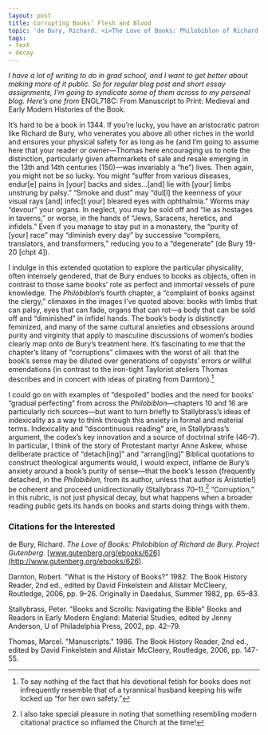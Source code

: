 ```yaml
---
layout: post
title: Corrupting Books’ Flesh and Blood
topic: 'de Bury, Richard. <i>The Love of Books: Philobiblon of Richard de Bury.</i> <i>Project Gutenberg</i>. <a href="http://www.gutenberg.org/ebooks/626">www.gutenberg.org/ebooks/626</a>.'
tags: 
- text
- decay
---
```


*I have a lot of writing to do in grad school, and I want to get better about making more of it public. So for regular blog post and short essay assignments, I’m going to syndicate some of them across to my personal blog. Here’s one from* ENGL718C: From Manuscript to Print: Medieval and Early Modern Histories of the Book. 

It’s hard to be a book in 1344. If you’re lucky, you have an aristocratic patron like Richard de Bury, who venerates you above all other riches in the world and ensures your physical safety for as long as he (and I’m going to assume here that your reader or owner—Thomas here encouraging us to note the distinction, particularly given aftermarkets of sale and resale emerging in the 13th and 14th centuries (150)—was invariably a “he”) lives. Then again, you might not be so lucky. You might “suffer from various diseases, endur[e] pains in [your] backs and sides...[and] lie with [your] limbs unstrung by palsy.” “Smoke and dust” may “dul[l] the keenness of your visual rays [and] infec[t your] bleared eyes with ophthalmia.” Worms may “devour” your organs. In neglect, you may be sold off and “lie as hostages in taverns,” or worse, in the hands of “Jews, Saracens, heretics, and infidels.” Even if you manage to stay put in a monastery, the “purity of [your] race” may “diminish every day” by successive “compilers, translators, and transformers,” reducing you to a “degenerate” (de Bury 19-20 [chpt 4]). 

I indulge in this extended quotation to explore the particular physicality, often intensely gendered, that de Bury endues to books as objects, often in contrast to those same books’ role as perfect and immortal vessels of pure knowledge. The *Philobiblon*’s fourth chapter, a “complaint of books against the clergy,” climaxes in the images I’ve quoted above: books with limbs that can palsy, eyes that can fade, organs that can rot—a body that can be sold off and “diminished” in infidel hands. The book’s body is distinctly feminized, and many of the same cultural anxieties and obsessions around purity and virginity that apply to masculine discussions of women’s bodies clearly map onto de Bury’s treatment here. It’s fascinating to me that the chapter’s litany of “corruptions” climaxes with the worst of all: that the book’s sense may be diluted over generations of copyists’ errors or willful emendations (in contrast to the iron-tight Taylorist ateliers Thomas describes and in concert with ideas of pirating from Darnton).[^1] 

I could go on with examples of “despoiled” bodies and the need for books’ “gradual perfecting” from across the *Philobiblon*—chapters 10 and 16 are particularly rich sources—but want to turn briefly to Stallybrass’s ideas of indexicality as a way to think through this anxiety in formal and material terms. Indexicality and “discontinuous reading” are, in Stallybrass’s argument, the codex’s key innovation and a source of doctrinal strife (46–7). In particular, I think of the story of Protestant martyr Anne Askew, whose deliberate practice of “detach[ing]” and “arrang[ing]” Biblical quotations to construct theological arguments would, I would expect, inflame de Bury’s anxiety around a book’s purity of sense—that the book’s lesson (frequently detached, in the *Philobiblon*, from its author, unless that author is Aristotle!) be coherent and proceed unidirectionally (Stallybrass 70–1).[^2] “Corruption,” in this rubric, is not just physical decay, but what happens when a broader reading public gets its hands on books and starts doing things with them. 

[^1]: To say nothing of the fact that his devotional fetish for books does not infrequently resemble that of a tyrannical husband keeping his wife locked up “for her own safety.”

[^2]: I also take special pleasure in noting that something resembling modern citational practice so inflamed the Church at the time!

### Citations for the Interested

de Bury, Richard. *The Love of Books: Philobiblon of Richard de Bury.* *Project Gutenberg*. [www.gutenberg.org/ebooks/626](http://www.gutenberg.org/ebooks/626). 

Darnton, Robert. "What is the History of Books?" 1982. The Book History Reader, 2nd ed., edited by David Finkelstein and Alistair McCleery, Routledge, 2006, pp. 9–26. Originally in Daedalus, Summer 1982, pp. 65–83. 

Stallybrass, Peter. "Books and Scrolls: Navigating the Bible" Books and Readers in Early Modern England: Material Studies, edited by Jenny Anderson, U of Philadelphia Press, 2002, pp. 42–79. 

Thomas, Marcel. "Manuscripts." 1986. The Book History Reader, 2nd ed., edited by David Finkelstein and Alistair McCleery, Routledge, 2006, pp. 147-55.